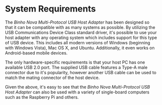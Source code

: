 # System Requirements

The _Binho Nova Multi-Protocol USB Host Adapter_ has been designed so that it can be compatible with as many systems as possible. By utilizing the USB Communications Device Class standard driver, it's possible to use your host adapter with any operating system which includes support for this type of USB device. This includes all modern versions of Windows \(beginning with Windows Vista\), Mac OS X, and Ubuntu. Additionally, it even works on Android-based mobile devices.

The only hardware-specific requirements is that your host PC has one available USB 2.0 port. The supplied  USB cable features a Type-A male connector due to it's popularity, however another USB cable can be used to match the mating connector of the host device.

Given the above, it's easy to see that the _Binho Nova Multi-Protocol USB Host Adapter_ can also be used with a variety of single-board computers such as the Raspberry Pi and others.

